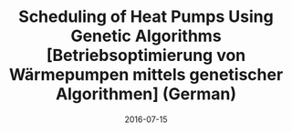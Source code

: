 ---
title: Scheduling of Heat Pumps Using Genetic Algorithms [Betriebsoptimierung von Wärmepumpen mittels genetischer Algorithmen] (German)
date: 2016-07-15
summary: Thesis Presentation, Department of Economics, Karlsruhe Institute of Technology
authors: ["admin"]

links:
  - icon_pack: fas
    icon: microphone
    name: presentation
    url: 'https://www.neumann.fyi/files/schedulingheatpumps.pdf'
  - icon_pack: ai
    icon: researchgate
    name: ResearchGate
    url: 'https://doi.org/10.13140/RG.2.2.20058.85440'
---